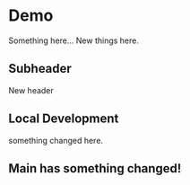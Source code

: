 # Demo

Something here...
New things here.

## Subheader
New header

## Local Development
something changed here.

## Main has something changed!